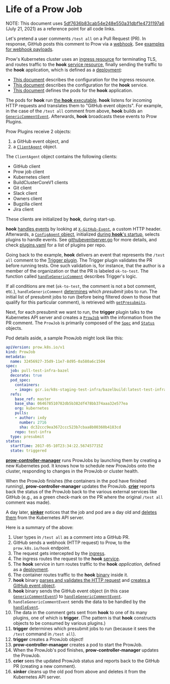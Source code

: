 # Life of a Prow Job

NOTE: This document uses [5df7636b83cab54e248e550a31dbf1e4731197a6][prow-repo-sync-point] (July 21, 2021) as a reference point for all code links.

Let's pretend a user comments `/test all` on a Pull Request (PR).
In response, GitHub posts this comment to Prow via a [webhook][github-webhook].
See [examples for webhook payloads][sample-github-webhook-payloads].

Prow's Kubernetes cluster uses an [ingress resource][ingress-resource] for terminating TLS, and routes traffic to the **hook** [service resource][service-resource], finally sending the traffic to the **hook** application, which is defined as a [deployment][deployment-controller]:

* [This document][ingress-yaml] describes the configuration for the ingress resource.
* [This document][hook-service-yaml] describes the configuration for the **hook** service.
* [This document][hook-deployment-yaml] defines the pods for the  **hook** application.

The pods for **hook** run [the **hook** executable][hook-main].
**hook** listens for incoming HTTP requests and translates them to "GitHub event objects".
For example, in the case of the `/test all` comment from above, **hook** builds an [`GenericCommentEvent`][github-GenericCommentEvent].
Afterwards, **hook** broadcasts these events to Prow Plugins.

Prow Plugins receive 2 objects:

1) a GitHub event object, and
2) a [`ClientAgent`][plugins-ClientAgent] object.

The `ClientAgent` object contains the following clients:

- GitHub client
- Prow job client
- Kubernetes client
- BuildClusterCoreV1 clients
- Git client
- Slack client
- Owners client
- Bugzilla client
- Jira client

These clients are initialized by **hook**, during start-up.

**hook** [handles events][hook-ServeHTTP] by looking at [`X-GitHub-Event`][github-ValidateWebhook], a custom HTTP header.
Afterwards, a [`ConfigAgent` object][plugins-ConfigAgent], initialized [during **hook**'s startup][hook-initialize-configAgent], selects plugins to handle events.
See [githubeventserver.go][githubeventserver-handleEvent] for more details, and check [plugins.yaml][plugins-yaml] for a list of plugins per repo.

Going back to the example, **hook** delivers an event that represents the `/test all` comment to the [Trigger plugin][prow-plugins-trigger].
The Trigger plugin validates the PR before running tests.
One such validation is, for instance, that the author is a member of the organization or that the PR is labeled `ok-to-test`.
The function called [`handleGenericComment`][trigger-handleGenericComment] describes Trigger's logic.

If all conditions are met (`ok-to-test`, the comment is not a bot comment, etc.), `handleGenericComment` [determines][trigger-FilterPresubmits] which *presubmit* jobs to run.
The initial list of presubmit jobs to run (before being filtered down to those that qualify for this particular comment), is retrieved with [`getPresubmits`][trigger-handleGenericComment-getPresubmits].

Next, for each presubmit we want to run, the **trigger** plugin talks to the Kubernetes API server and creates a [`ProwJob`][api-ProwJob] with the information from the PR comment.
The `ProwJob` is primarily composed of the [`Spec`][api-ProwJobSpec] and [`Status`][api-ProwJobStatus] objects.

Pod details aside, a sample ProwJob might look like this:

```yaml
apiVersion: prow.k8s.io/v1
kind: ProwJob
metadata:
  name: 32456927-35d9-11e7-8d95-0a580a6c1504
spec:
  job: pull-test-infra-bazel
  decorate: true
  pod_spec:
    containers:
    - image: gcr.io/k8s-staging-test-infra/bazelbuild:latest-test-infra
  refs:
    base_ref: master
    base_sha: 064678510782db5b382df478bb374aaa32e577ea
    org: kubernetes
    pulls:
    - author: ixdy
      number: 2716
      sha: dc32ccc9ea3672ccc523b7cbaa8b00360b4183cd
    repo: test-infra
  type: presubmit
status:
  startTime: 2017-05-10T23:34:22.567457715Z
  state: triggered
```

[**prow-controller-manager**][prow-controller-manager] runs ProwJobs by launching them by creating a new Kubernetes pod.
It knows how to schedule new ProwJobs onto the cluster, responding to changes in the ProwJob or cluster health.

When the ProwJob finishes (the containers in the pod have finished running), **prow-controller-manager** updates the ProwJob.
[**crier**][crier] reports back the status of the ProwJob back to the various external services like GitHub (e.g., as a green check-mark on the PR where the original `/test all` comment was made).

A day later, [**sinker**][sinker] notices that the job and pod are a day old and [deletes them][sinker-clean] from the Kubernetes API server.

Here is a summary of the above:

1. User types in `/test all` as a comment into a GitHub PR.
1. GitHub sends a webhook (HTTP request) to Prow, to the `prow.k8s.io/hook` endpoint.
1. The request gets intercepted by the [ingress][ingress-yaml].
1. The ingress routes the request to the **hook** [service][hook-service-yaml].
1. The **hook** service in turn routes traffic to the **hook** *application*, defined as a [deployment][hook-deployment-yaml].
1. The container routes traffic to the **hook** [binary][hook-main] inside it.
1. **hook** binary [parses and validates the HTTP request][hook-ServeHTTP-ValidateWebhook] and [creates a GitHub event object][hook-ServeHTTP-demuxEvent].
1. **hook** binary sends the GitHub event object (in this case [`GenericCommentEvent`][github-GenericCommentEvent]) to [`handleGenericCommentEvent`][hook-handleGenericComment].
1. `handleGenericCommentEvent` sends the data to be handled by the [`handleEvent`][githubeventserver-handleEvent].
1. The data in the comment gets sent from **hook** to one of its many plugins, one of which is **trigger**. (The pattern is that **hook** constructs objects to be consumed by various plugins.)
1. **trigger** determines which presubmit jobs to run (because it sees the `/test` command in `/test all`).
1. **trigger** creates a ProwJob object!
1. **prow-controller-manager** creates a pod to start the ProwJob.
1. When the ProwJob's pod finishes, **prow-controller-manager** updates the ProwJob.
1. **crier** sees the updated ProwJob status and reports back to the GitHub PR (creating a new comment).
1. **sinker** cleans up the old pod from above and deletes it from the Kubernetes API server.

[github-webhook]: https://developer.github.com/webhooks/

[deployment-controller]: https://kubernetes.io/docs/concepts/workloads/controllers/deployment/
[ingress-resource]:      https://kubernetes.io/docs/concepts/services-networking/ingress/
[service-resource]:      https://kubernetes.io/docs/concepts/services-networking/service/

[hook-deployment-yaml]:                       https://github.com/kubernetes/test-infra/blob/5df7636b83cab54e248e550a31dbf1e4731197a6/config/prow/cluster/hook_deployment.yaml
[hook-service-yaml]:                          https://github.com/kubernetes/test-infra/blob/5df7636b83cab54e248e550a31dbf1e4731197a6/config/prow/cluster/hook_service.yaml
[ingress-yaml]:                               https://github.com/kubernetes/test-infra/blob/5df7636b83cab54e248e550a31dbf1e4731197a6/config/prow/cluster/tls-ing_ingress.yaml
[plugins-yaml]:                               https://github.com/kubernetes/test-infra/blob/5df7636b83cab54e248e550a31dbf1e4731197a6/config/prow/plugins.yaml
[api-ProwJob]:                                https://github.com/kubernetes/test-infra/blob/5df7636b83cab54e248e550a31dbf1e4731197a6/prow/apis/prowjobs/v1/types.go#L103
[api-ProwJobSpec]:                            https://github.com/kubernetes/test-infra/blob/5df7636b83cab54e248e550a31dbf1e4731197a6/prow/apis/prowjobs/v1/types.go#L115
[api-ProwJobStatus]:                          https://github.com/kubernetes/test-infra/blob/5df7636b83cab54e248e550a31dbf1e4731197a6/prow/apis/prowjobs/v1/types.go#L805
[hook-initialize-configAgent]:                https://github.com/kubernetes/test-infra/blob/5df7636b83cab54e248e550a31dbf1e4731197a6/prow/cmd/hook/main.go#L107
[hook-main]:                                  https://github.com/kubernetes/test-infra/blob/5df7636b83cab54e248e550a31dbf1e4731197a6/prow/cmd/hook/main.go#L99
[sinker-clean]:                               https://github.com/kubernetes/test-infra/blob/5df7636b83cab54e248e550a31dbf1e4731197a6/prow/cmd/sinker/main.go#L289
[sinker]:                                     https://github.com/kubernetes/test-infra/blob/5df7636b83cab54e248e550a31dbf1e4731197a6/prow/cmd/sinker/main.go#L94
[github-GenericCommentEvent]:                 https://github.com/kubernetes/test-infra/blob/5df7636b83cab54e248e550a31dbf1e4731197a6/prow/github/types.go#L1170
[github-ValidateWebhook]:                     https://github.com/kubernetes/test-infra/blob/5df7636b83cab54e248e550a31dbf1e4731197a6/prow/github/webhooks.go#L31
[githubeventserver-handleEvent]:              https://github.com/kubernetes/test-infra/blob/5df7636b83cab54e248e550a31dbf1e4731197a6/prow/githubeventserver/githubeventserver.go#L202
[hook-handleGenericComment]:                  https://github.com/kubernetes/test-infra/blob/5df7636b83cab54e248e550a31dbf1e4731197a6/prow/hook/events.go#L424
[hook-ServeHTTP]:                             https://github.com/kubernetes/test-infra/blob/5df7636b83cab54e248e550a31dbf1e4731197a6/prow/hook/server.go#L57
[hook-ServeHTTP-ValidateWebhook]:             https://github.com/kubernetes/test-infra/blob/5df7636b83cab54e248e550a31dbf1e4731197a6/prow/hook/server.go#L58
[hook-ServeHTTP-demuxEvent]:                  https://github.com/kubernetes/test-infra/blob/5df7636b83cab54e248e550a31dbf1e4731197a6/prow/hook/server.go#L72
[plugins-ClientAgent]:                        https://github.com/kubernetes/test-infra/blob/5df7636b83cab54e248e550a31dbf1e4731197a6/prow/plugins/plugins.go#L233
[plugins-ConfigAgent]:                        https://github.com/kubernetes/test-infra/blob/5df7636b83cab54e248e550a31dbf1e4731197a6/prow/plugins/plugins.go#L246
[trigger-FilterPresubmits]:                   https://github.com/kubernetes/test-infra/blob/5df7636b83cab54e248e550a31dbf1e4731197a6/prow/plugins/trigger/generic-comment.go#L147-L162
[trigger-handleGenericComment]:               https://github.com/kubernetes/test-infra/blob/5df7636b83cab54e248e550a31dbf1e4731197a6/prow/plugins/trigger/generic-comment.go#L32
[trigger-handleGenericComment-getPresubmits]: https://github.com/kubernetes/test-infra/blob/5df7636b83cab54e248e550a31dbf1e4731197a6/prow/plugins/trigger/generic-comment.go#L56

[prow-repo-sync-point]:                       https://github.com/kubernetes/test-infra/tree/5df7636b83cab54e248e550a31dbf1e4731197a6
[crier]:                                      https://github.com/kubernetes/test-infra/tree/5df7636b83cab54e248e550a31dbf1e4731197a6/prow/cmd/crier
[sample-github-webhook-payloads]:             https://github.com/kubernetes/test-infra/tree/5df7636b83cab54e248e550a31dbf1e4731197a6/prow/cmd/phony/examples
[prow-controller-manager]:                    https://github.com/kubernetes/test-infra/tree/5df7636b83cab54e248e550a31dbf1e4731197a6/prow/cmd/prow-controller-manager
[prow-plugins-trigger]:                       https://github.com/kubernetes/test-infra/tree/5df7636b83cab54e248e550a31dbf1e4731197a6/prow/plugins/trigger
